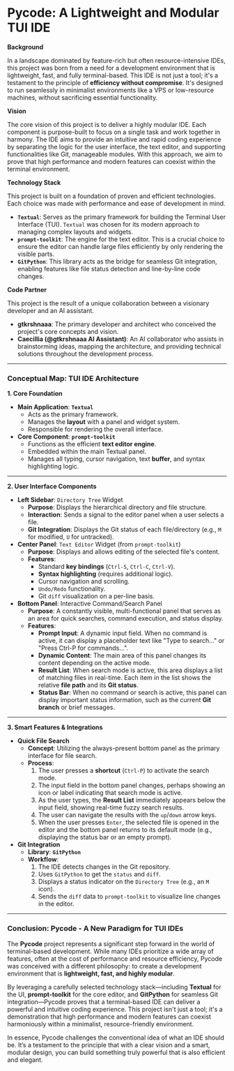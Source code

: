 # **Pycode: A Lightweight and Modular TUI IDE**

**Background**

In a landscape dominated by feature-rich but often resource-intensive IDEs, this project was born from a need for a development environment that is lightweight, fast, and fully terminal-based. This IDE is not just a tool; it's a testament to the principle of **efficiency without compromise**. It's designed to run seamlessly in minimalist environments like a VPS or low-resource machines, without sacrificing essential functionality.

**Vision**

The core vision of this project is to deliver a highly modular IDE. Each component is purpose-built to focus on a single task and work together in harmony. The IDE aims to provide an intuitive and rapid coding experience by separating the logic for the user interface, the text editor, and supporting functionalities like Git, manageable modules. With this approach, we aim to prove that high performance and modern features can coexist within the terminal environment.

**Technology Stack**

This project is built on a foundation of proven and efficient technologies. Each choice was made with performance and ease of development in mind.

* **`Textual`**: Serves as the primary framework for building the Terminal User Interface (TUI). `Textual` was chosen for its modern approach to managing complex layouts and widgets.
* **`prompt-toolkit`**: The engine for the text editor. This is a crucial choice to ensure the editor can handle large files efficiently by only rendering the visible parts.
* **`GitPython`**: This library acts as the bridge for seamless Git integration, enabling features like file status detection and line-by-line code changes.

**Code Partner**

This project is the result of a unique collaboration between a visionary developer and an AI assistant.

* **gtkrshnaaa**: The primary developer and architect who conceived the project's core concepts and vision.
* **Caecillia (@gtkrshnaaa AI Assistant)**: An AI collaborator who assists in brainstorming ideas, mapping the architecture, and providing technical solutions throughout the development process.

---

### **Conceptual Map: TUI IDE Architecture**

**1. Core Foundation**

* **Main Application**: **`Textual`**
    * Acts as the primary framework.
    * Manages the **layout** with a panel and widget system.
    * Responsible for rendering the overall interface.
* **Core Component**: **`prompt-toolkit`**
    * Functions as the efficient **text editor engine**.
    * Embedded within the main Textual panel.
    * Manages all typing, cursor navigation, text **buffer**, and syntax highlighting logic.

---

**2. User Interface Components**

* **Left Sidebar**: `Directory Tree` Widget
    * **Purpose**: Displays the hierarchical directory and file structure.
    * **Interaction**: Sends a signal to the editor panel when a user selects a file.
    * **Git Integration**: Displays the Git status of each file/directory (e.g., `M` for modified, `U` for untracked).
* **Center Panel**: `Text Editor` Widget (from `prompt-toolkit`)
    * **Purpose**: Displays and allows editing of the selected file's content.
    * **Features**:
        * Standard **key bindings** (`Ctrl-S`, `Ctrl-C`, `Ctrl-V`).
        * **Syntax highlighting** (requires additional logic).
        * Cursor navigation and scrolling.
        * `Undo/Redo` functionality.
        * Git `diff` visualization on a per-line basis.
* **Bottom Panel**: Interactive Command/Search Panel
    * **Purpose**: A constantly visible, multi-functional panel that serves as an area for quick searches, command execution, and status display.
    * **Features**:
        * **Prompt Input**: A dynamic input field. When no command is active, it can display a placeholder text like "Type to search..." or "Press Ctrl-P for commands...".
        * **Dynamic Content**: The main area of this panel changes its content depending on the active mode.
        * **Result List**: When search mode is active, this area displays a list of matching files in real-time. Each item in the list shows the relative **file path** and its **Git status**.
        * **Status Bar**: When no command or search is active, this panel can display important status information, such as the current **Git branch** or brief messages.

---

**3. Smart Features & Integrations**

* **Quick File Search**
    * **Concept**: Utilizing the always-present bottom panel as the primary interface for file search.
    * **Process**:
        1.  The user presses a **shortcut** (`Ctrl-P`) to activate the search mode.
        2.  The input field in the bottom panel changes, perhaps showing an icon or label indicating that search mode is active.
        3.  As the user types, the **Result List** immediately appears below the input field, showing real-time fuzzy search results.
        4.  The user can navigate the results with the `up`/`down` arrow keys.
        5.  When the user presses `Enter`, the selected file is opened in the editor and the bottom panel returns to its default mode (e.g., displaying the status bar or an empty prompt).
* **Git Integration**
    * **Library**: **`GitPython`**
    * **Workflow**:
        1.  The IDE detects changes in the Git repository.
        2.  Uses `GitPython` to get the `status` and `diff`.
        3.  Displays a status indicator on the `Directory Tree` (e.g., an `M` icon).
        4.  Sends the `diff` data to `prompt-toolkit` to visualize line changes in the editor.

---

### **Conclusion: Pycode - A New Paradigm for TUI IDEs**

The **Pycode** project represents a significant step forward in the world of terminal-based development. While many IDEs prioritize a wide array of features, often at the cost of performance and resource efficiency, Pycode was conceived with a different philosophy: to create a development environment that is **lightweight, fast, and highly modular**.

By leveraging a carefully selected technology stack—including **Textual** for the UI, **prompt-toolkit** for the core editor, and **GitPython** for seamless Git integration—Pycode proves that a terminal-based IDE can deliver a powerful and intuitive coding experience. This project isn't just a tool; it's a demonstration that high performance and modern features can coexist harmoniously within a minimalist, resource-friendly environment.

In essence, Pycode challenges the conventional idea of what an IDE should be. It’s a testament to the principle that with a clear vision and a smart, modular design, you can build something truly powerful that is also efficient and elegant.
